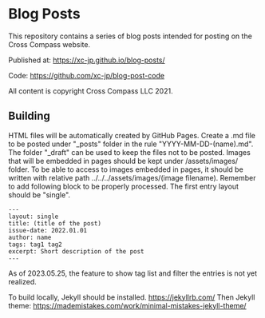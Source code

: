 Blog Posts
==========

This repository contains a series of blog posts intended for posting on the
Cross Compass website.

Published at: https://xc-jp.github.io/blog-posts/

Code: https://github.com/xc-jp/blog-post-code

All content is copyright Cross Compass LLC 2021.

## Building

HTML files will be automatically created by GitHub Pages.
Create a .md file to be posted under "\_posts" folder in the rule "YYYY-MM-DD-(name).md".
The folder "\_draft" can be used to keep the files not to be posted.
Images that will be embedded in pages should be kept under /assets/images/ folder.
To be able to access to images embedded in pages, it should be written with relative path ../../../assets/images/(image filename).
Remember to add following block to be properly processed.
The first entry layout should be "single".

```
---
layout: single
title: (title of the post)
issue-date: 2022.01.01
author: name
tags: tag1 tag2
excerpt: Short description of the post
---
```

As of 2023.05.25, the feature to show tag list and filter the entries is not yet realized.

To build locally, Jekyll should be installed. https://jekyllrb.com/
Then Jekyll theme: https://mademistakes.com/work/minimal-mistakes-jekyll-theme/
